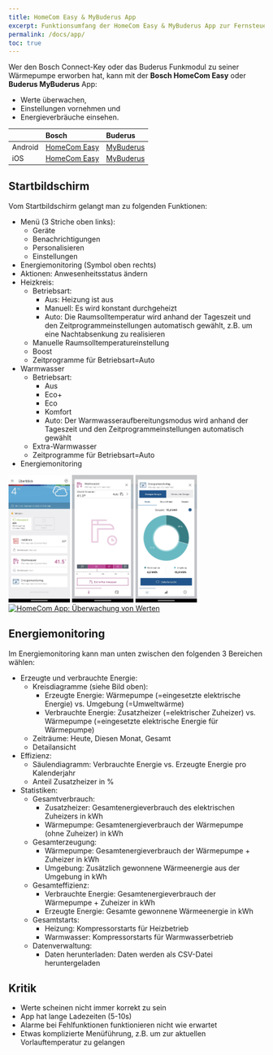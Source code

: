 ```yaml
---
title: HomeCom Easy & MyBuderus App
excerpt: Funktionsumfang der HomeCom Easy & MyBuderus App zur Fernsteuerung und Monitoring von Bosch CS5800/6800i und Buderus WLW176/186 Wärmepumpen
permalink: /docs/app/
toc: true
---
```


Wer den Bosch Connect-Key oder das Buderus Funkmodul zu seiner Wärmepumpe erworben hat, kann mit der **Bosch HomeCom Easy** oder **Buderus MyBuderus** App:

- Werte überwachen,
- Einstellungen vornehmen und
- Energieverbräuche einsehen.

|         | Bosch                                                                                   | Buderus                                                                                |
| :------ | :-------------------------------------------------------------------------------------- | :------------------------------------------------------------------------------------- |
| Android | [HomeCom Easy](https://play.google.com/store/apps/details?id=com.bosch.tt.dashtt&hl=de) | [MyBuderus](https://play.google.com/store/apps/details?id=com.buderus.tt.dashtt&hl=de) |
| iOS     | [HomeCom Easy](https://apps.apple.com/de/app/homecom-easy/id1438634070)                 | [MyBuderus](https://apps.apple.com/de/app/mybuderus/id1509444082)                      |

## Startbildschirm

Vom Startbildschirm gelangt man zu folgenden Funktionen:

- Menü (3 Striche oben links):
  - Geräte
  - Benachrichtigungen
  - Personalisieren
  - Einstellungen
- Energiemonitoring (Symbol oben rechts)
- Aktionen: Anwesenheitsstatus ändern
- Heizkreis:
  - Betriebsart:
    - Aus: Heizung ist aus
    - Manuell: Es wird konstant durchgeheizt
    - Auto: Die Raumsolltemperatur wird anhand der Tageszeit und den Zeitprogrammeinstellungen automatisch gewählt, z.B. um eine Nachtabsenkung zu realisieren
  - Manuelle Raumsolltemperatureinstellung
  - Boost
  - Zeitprogramme für Betriebsart=Auto
- Warmwasser
  - Betriebsart:
    - Aus
    - Eco+
    - Eco
    - Komfort
    - Auto: Der Warmwasseraufbereitungsmodus wird anhand der Tageszeit und den Zeitprogrammeinstellungen automatisch gewählt
  - Extra-Warmwasser
  - Zeitprogramme für Betriebsart=Auto
- Energiemonitoring

<a href="/assets/images/App-Home.jpg"><img src="/assets/images/App-Home.jpg" alt="HomeCom App: Startseite" title="HomeCom App: Startseite" width="24%"></a>
<a href="/assets/images/App-Warmwasser.jpg"><img src="/assets/images/App-Warmwasser.jpg" alt="HomeCom App: Warmwasser Modusauswahl" title="HomeCom App: Warmwasser Modusauswahl" width="24%"></a>
<a href="/assets/images/App-EnergieMonitoring.jpg"><img src="/assets/images/App-EnergieMonitoring.jpg" alt="HomeCom App: Energie Monitoring" title="HomeCom App: Energie Monitoring" width="24%"></a>
<a href="/assets/images/App-Überwachung.jpg"><img src="/assets/images/App-Überwachung.jpg" alt="HomeCom App: Überwachung von Werten" title="HomeCom App: Überwachung von Werten" width="24%"></a>

## Energiemonitoring

Im Energiemonitoring kann man unten zwischen den folgenden 3 Bereichen wählen:

- Erzeugte und verbrauchte Energie:
  - Kreisdiagramme (siehe Bild oben):
    - Erzeugte Energie: Wärmepumpe (=eingesetzte elektrische Energie) vs. Umgebung (=Umweltwärme)
    - Verbrauchte Energie: Zusatzheizer (=elektrischer Zuheizer) vs. Wärmepumpe (=eingesetzte elektrische Energie für Wärmepumpe)
  - Zeiträume: Heute, Diesen Monat, Gesamt
  - Detailansicht
- Effizienz:
  - Säulendiagramm: Verbrauchte Energie vs. Erzeugte Energie pro Kalenderjahr
  - Anteil Zusatzheizer in %
- Statistiken:
  - Gesamtverbrauch:
    - Zusatzheizer: Gesamtenergieverbrauch des elektrischen Zuheizers in kWh
    - Wärmepumpe: Gesamtenergieverbrauch der Wärmepumpe (ohne Zuheizer) in kWh
  - Gesamterzeugung:
    - Wärmepumpe: Gesamtenergieverbrauch der Wärmepumpe + Zuheizer in kWh
    - Umgebung: Zusätzlich gewonnene Wärmeenergie aus der Umgebung in kWh
  - Gesamteffizienz:
    - Verbrauchte Energie: Gesamtenergieverbrauch der Wärmepumpe + Zuheizer in kWh
    - Erzeugte Energie: Gesamte gewonnene Wärmeenergie in kWh
  - Gesamtstarts:
    - Heizung: Kompressorstarts für Heizbetrieb
    - Warmwasser: Kompressorstarts für Warmwasserbetrieb
  - Datenverwaltung:
    - Daten herunterladen: Daten werden als CSV-Datei heruntergeladen

## Kritik

- Werte scheinen nicht immer korrekt zu sein
- App hat lange Ladezeiten (5-10s)
- Alarme bei Fehlfunktionen funktionieren nicht wie erwartet
- Etwas komplizierte Menüführung, z.B. um zur aktuellen Vorlauftemperatur zu gelangen
